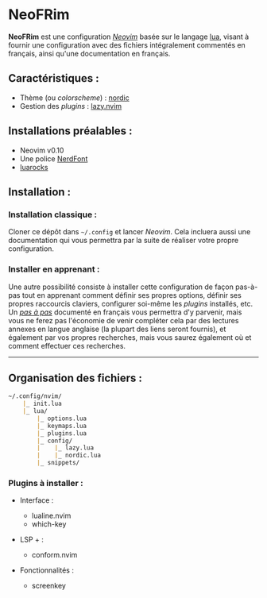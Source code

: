 # NeoFRim
**NeoFRim** est une configuration [*Neovim*](https://neovim.io/) basée sur le langage [lua](https://www.lua.org/), visant à fournir une configuration avec des fichiers intégralement commentés en français, ainsi qu'une documentation en français.

## Caractéristiques :
- Thème (ou *colorscheme*) : [nordic](https://github.com/AlexvZyl/nordic.nvim)
- Gestion des *plugins* : [lazy.nvim](https://github.com/folke/lazy.nvim)

## Installations préalables :
- Neovim v0.10
- Une police [NerdFont](https://www.nerdfonts.com/)
- [luarocks](https://github.com/luarocks/luarocks)

## Installation :

### Installation classique :
Cloner ce dépôt dans `~/.config` et lancer *Neovim*. Cela incluera aussi une documentation qui vous permettra par la suite de réaliser votre propre configuration.

### Installer en apprenant :
Une autre possibilité consiste à installer cette configuration de façon pas-à-pas tout en apprenant comment définir ses propres options, définir ses propres raccourcis claviers, configurer soi-même les *plugins* installés, etc. Un [*pas à pas*](https://github.com/Krystof2so/frenchy_neovim/blob/main/docs/learn_install/pas_a_pas.md) documenté en français vous permettra d'y parvenir, mais vous ne ferez pas l'économie de venir compléter cela par des lectures annexes en langue anglaise (la plupart des liens seront fournis), et également par vos propres recherches, mais vous saurez également où et comment effectuer ces recherches.


--- 

## Organisation des fichiers :
```markdown
~/.config/nvim/
    |_ init.lua
    |_ lua/
        |_ options.lua
        |_ keymaps.lua
        |_ plugins.lua
        |_ config/
        |    |_ lazy.lua
        |    |_ nordic.lua
        |_ snippets/
```

### Plugins à installer :
- Interface :
    - lualine.nvim
    - which-key

- LSP + :
    - conform.nvim

- Fonctionnalités :
    - screenkey
